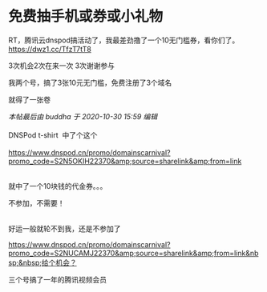 # 免费抽手机或券或小礼物


RT，腾讯云dnspod搞活动了，我最差劲撸了一个10无门槛券，看你们了。<br />
https://dwz1.cc/TfzT7tT8

3次机会2次在来一次 3次谢谢参与

我两个号，搞了3张10元无门槛，免费注册了3个域名<img src="static/image/smiley/yct/003.gif" smilieid="50" border="0" alt="" />

就得了一张卷<img id="aimg_z0d5t" onclick="zoom(this, this.src, 0, 0, 0)" class="zoom" src="https://cdn.jsdelivr.net/gh/hishis/forum-master/public/images/patch.gif" onmouseover="img_onmouseoverfunc(this)" onload="thumbImg(this)" border="0" alt="" />

<i class="pstatus"> 本帖最后由 buddha 于 2020-10-30 15:59 编辑 </i><br />
<br />
DNSPod t-shirt&nbsp;&nbsp;中了个这个<br />
<br />
https://www.dnspod.cn/promo/domainscarnival?promo_code=S2N5OKIH22370&amp;source=sharelink&amp;from=link<br />
<br />
<img src="static/image/smiley/default/lol.gif" smilieid="12" border="0" alt="" /> 

就中了一个10块钱的代金券。。。

不参加，不需要！<br />
<br />
<img src="static/image/smiley/default/lol.gif" smilieid="12" border="0" alt="" /><img src="static/image/smiley/default/lol.gif" smilieid="12" border="0" alt="" /><img src="static/image/smiley/default/lol.gif" smilieid="12" border="0" alt="" />

好运一般就轮不到我，还是不参加了<img src="static/image/smiley/default/mad.gif" smilieid="11" border="0" alt="" />

https://www.dnspod.cn/promo/domainscarnival?promo_code=S2NUCAMJ22370&amp;source=sharelink&amp;from=link&nbsp;&nbsp;给个机会？

三个号搞了一年的腾讯视频会员<img src="static/image/smiley/yct/022.gif" smilieid="42" border="0" alt="" />
